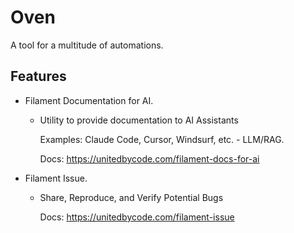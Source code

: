 # Oven

A tool for a multitude of automations.

## Features

- Filament Documentation for AI.
  - Utility to provide documentation to AI Assistants
    
    Examples: Claude Code, Cursor, Windsurf, etc. - LLM/RAG.

    Docs: https://unitedbycode.com/filament-docs-for-ai


- Filament Issue.
  - Share, Reproduce, and Verify Potential Bugs

    Docs: https://unitedbycode.com/filament-issue
